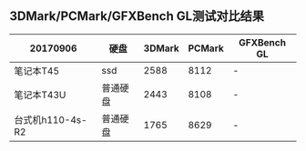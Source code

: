   ## 3DMark/PCMark/GFXBench GL测试对比结果
  
  20170906|硬盘|3DMark|PCMark|GFXBench GL|
  -----|-----|-----|-----|-----|
  笔记本T45|ssd|2588|8112|-|
  笔记本T43U|普通硬盘|2443|8108|-|
  台式机h110-4s-R2|普通硬盘|1765|8629|-|
